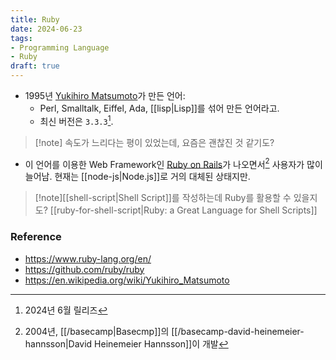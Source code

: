 ```yaml
---
title: Ruby
date: 2024-06-23
tags:
- Programming Language
- Ruby
draft: true
---
```



- 1995년 [Yukihiro Matsumoto](https://matz.rubyist.net)가 만든 언어:
    - Perl, Smalltalk, Eiffel, Ada, [[lisp|Lisp]]를 섞어 만든 언어라고.
    - 최신 버전은 `3.3.3`[^1].

> [!note] 속도가 느리다는 평이 있었는데, 요즘은 괜찮진 것 같기도?


- 이 언어를 이용한 Web Framework인 [Ruby on Rails](https://rubyonrails.org)가 나오면서[^2] 사용자가 많이 늘어남. 현재는 [[node-js|Node.js]]로 거의 대체된 상태지만.

[^1]: 2024년 6월 릴리즈
[^2]: 2004년, [[/basecamp|Basecmp]]의 [[/basecamp-david-heinemeier-hannsson|David Heinemeier Hannsson]]이 개발

> [!note][[shell-script|Shell Script]]를 작성하는데 Ruby를 활용할 수 있을지도? [[ruby-for-shell-script|Ruby: a Great Language for Shell Scripts]]


### Reference
- https://www.ruby-lang.org/en/
- https://github.com/ruby/ruby
- https://en.wikipedia.org/wiki/Yukihiro_Matsumoto
